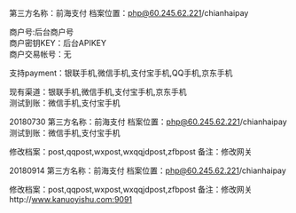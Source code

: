 第三方名称：前海支付
档案位置：php@60.245.62.221/chianhaipay
 
商户号:后台商户号  
商户密钥KEY：后台APIKEY  
商户交易帐号：无  
 
支持payment：银联手机,微信手机,支付宝手机,QQ手机,京东手机    
 
现有渠道：银联手机,微信手机,支付宝手机,京东手机   
测试到账：微信手机,支付宝手机   
 
20180730
第三方名称：前海支付
档案位置：php@60.245.62.221/chianhaipay
测试到账：微信手机,支付宝手机

修改档案：post,qqpost,wxpost,wxqqjdpost,zfbpost
备注：修改网关

20180914
第三方名称：前海支付
档案位置：php@60.245.62.221/chianhaipay

修改档案：post,qqpost,wxpost,wxqqjdpost,zfbpost
备注：修改网关http://www.kanuoyishu.com:9091